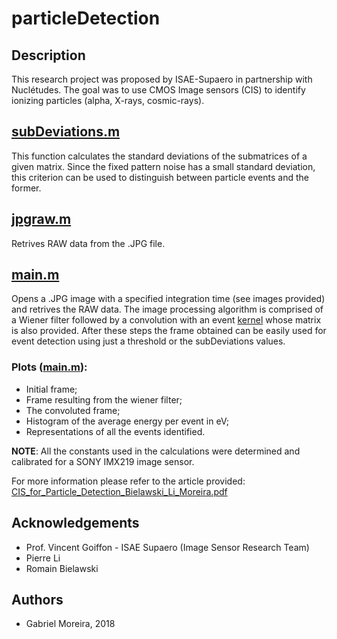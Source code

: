 # particleDetection

## Description
This research project was proposed by ISAE-Supaero in partnership with Nuclétudes.
The goal was to use CMOS Image sensors (CIS) to identify ionizing particles (alpha, X-rays, cosmic-rays).

## [subDeviations.m](https://github.com/gabmoreira/particleDetection/blob/master/SubDeviations.m)
This function calculates the standard deviations of the submatrices of a given matrix. Since the fixed pattern noise has a small standard deviation, this criterion can be used to distinguish between particle events and the former.

## [jpgraw.m](https://github.com/gabmoreira/particleDetection/blob/master/jpgraw.m)
Retrives RAW data from the .JPG file.

## [main.m](https://github.com/gabmoreira/particleDetection/blob/master/main.m)
Opens a .JPG image with a specified integration time (see images provided) and retrives the RAW data. The image processing algorithm is comprised of a Wiener filter followed by a convolution with an event [kernel](https://github.com/gabmoreira/particleDetection/blob/master/kernel.mat) whose matrix is also provided. After these steps the frame obtained can be easily used for event detection using just a threshold or the subDeviations values. 

### Plots ([main.m](https://github.com/gabmoreira/particleDetection/blob/master/main.m)): 
* Initial frame; 
* Frame resulting from the wiener filter; 
* The convoluted frame; 
* Histogram of the average energy per event in eV; 
* Representations of all the events identified.

**NOTE**: All the constants used in the calculations were determined and calibrated for a SONY IMX219 image sensor.

For more information please refer to the article provided: [CIS_for_Particle_Detection_Bielawski_Li_Moreira.pdf](https://github.com/gabmoreira/particleDetection/blob/master/CIS_for_Particle_Detection_Bielawski_Li_Moreira.pdf)

## Acknowledgements
* Prof. Vincent Goiffon - ISAE Supaero (Image Sensor Research Team)
* Pierre Li
* Romain Bielawski

## Authors
* Gabriel Moreira, 2018
